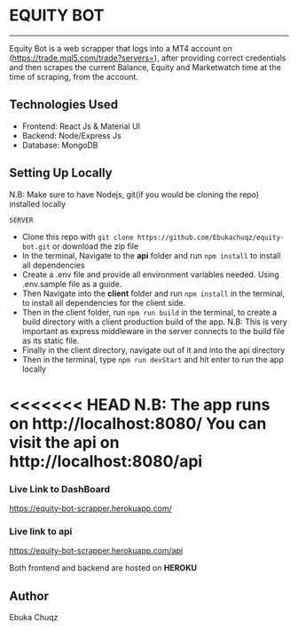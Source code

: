 # EQUITY BOT

---

Equity Bot is a web scrapper that logs into a MT4 account on (https://trade.mql5.com/trade?servers=), after providing correct credentials and then scrapes the current Balance, Equity and Marketwatch time at the time of scraping, from the account.

## Technologies Used

- Frontend: React Js & Material UI
- Backend: Node/Express Js
- Database: MongoDB

## Setting Up Locally

N.B: Make sure to have Nodejs, git(if you would be cloning the repo) installed locally

    SERVER

- Clone this repo with `git clone https://github.com/Ebukachuqz/equity-bot.git` or download the zip file
- In the terminal, Navigate to the **api** folder and run `npm install` to install all dependencies
- Create a .env file and provide all environment variables needed. Using .env.sample file as a guide.
- Then Navigate into the **client** folder and run `npm install` in the terminal, to install all dependencies for the client side.
- Then in the client folder, run `npm run build` in the terminal, to create a build directory with a client production build of the app.
  N.B: This is very important as express middleware in the server connects to the build file as its static file.
- Finally in the client directory, navigate out of it and into the api directory
- Then in the terminal, type `npm run devStart` and hit enter to run the app locally

<<<<<<< HEAD
N.B: The app runs on http://localhost:8080/
You can visit the api on http://localhost:8080/api
=======

### Live Link to DashBoard

https://equity-bot-scrapper.herokuapp.com/

### Live link to api

https://equity-bot-scrapper.herokuapp.com/api

Both frontend and backend are hosted on **HEROKU**

## Author

Ebuka Chuqz
